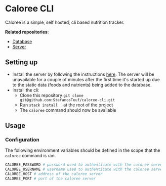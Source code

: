 # Caloree CLI

Caloree is a simple, self hosted, cli based nutrition tracker.

**Related repositories:**
* [Database](https://github.com/StefanosTouf/caloree-database)
* [Server](https://github.com/StefanosTouf/caloree-server)

## Setting up
* Install the server by following the instructions [here](https://github.com/StefanosTouf/caloree-server/blob/master/README.md). The server will be unavailable for a couple of minutes after the first time it's started up due to the static data (foods and nutrients) being added to the database.
* Install the cli:
  * Clone this repository `git clone git@github.com:StefanosTouf/caloree-cli.git`
  * Run `stack install .` at the root of the project
  * The `caloree` command should now be available

## Usage

### Configuration
The following environment variables should be defined in the scope that the `caloree` command is ran.

```bash
CALOREE_PASSWORD # password used to authenticate with the caloree server. This will probably be the one you configured as  `CALOREE_DEFAULT_PASSWORD` when setting up the server.
CALOREE_USERNAME # username used to authenticate with the caloree server. This will probably be the one you configured as  `CALOREE_DEFAULT_USERNAME` when setting up the server.
CALOREE_HOST # address of the caloree server
CALOREE_PORT # port of the caloree server
```
